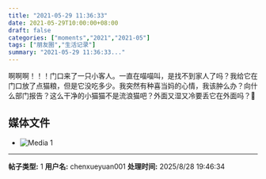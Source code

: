 ```yaml
---
title: "2021-05-29 11:36:33"
date: 2021-05-29T10:00:00+08:00
draft: false
categories: ["moments","2021","2021-05"]
tags: ["朋友圈","生活记录"]
summary: "2021-05-29 11:36:33..."
---
```


啊啊啊！！！门口来了一只小客人。一直在喵喵叫，是找不到家人了吗？我给它在门口放了点猫粮，但是它没吃多少。我突然有种喜当妈的心情，我该肿么办？向什么部门报告？这么干净的小猫猫不是流浪猫吧？外面又湿又冷要丢它在外面吗？🤯

## 媒体文件

- ![Media 1](/Moments/photos/2021-05-29/202105291136330.jpg)

---

**帖子类型:** 1
**用户名:** chenxueyuan001
**处理时间:** 2025/8/28 19:46:34